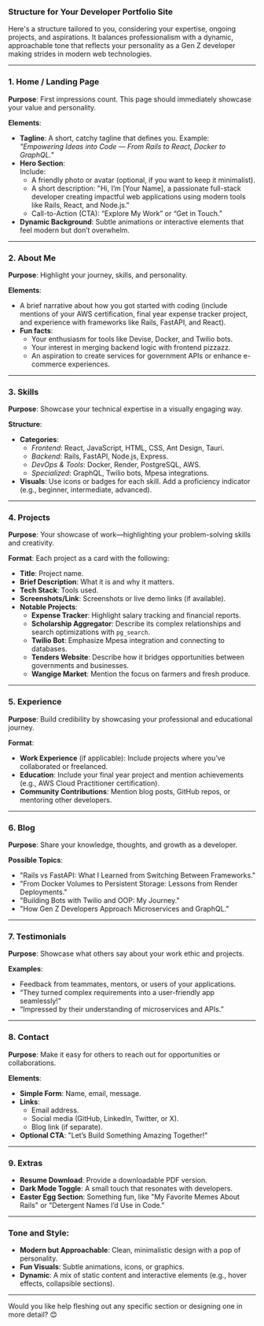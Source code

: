 ### Structure for Your Developer Portfolio Site

Here's a structure tailored to you, considering your expertise, ongoing projects, and aspirations. It balances professionalism with a dynamic, approachable tone that reflects your personality as a Gen Z developer making strides in modern web technologies.

---

### **1. Home / Landing Page**
**Purpose**: First impressions count. This page should immediately showcase your value and personality.

**Elements**:
- **Tagline**: A short, catchy tagline that defines you. Example:  
  _"Empowering Ideas into Code — From Rails to React, Docker to GraphQL."_  
- **Hero Section**:  
  Include:
  - A friendly photo or avatar (optional, if you want to keep it minimalist).
  - A short description: "Hi, I’m [Your Name], a passionate full-stack developer creating impactful web applications using modern tools like Rails, React, and Node.js."
  - Call-to-Action (CTA): “Explore My Work” or “Get in Touch.”
- **Dynamic Background**: Subtle animations or interactive elements that feel modern but don’t overwhelm.

---

### **2. About Me**
**Purpose**: Highlight your journey, skills, and personality.

**Elements**:
- A brief narrative about how you got started with coding (include mentions of your AWS certification, final year expense tracker project, and experience with frameworks like Rails, FastAPI, and React).  
- **Fun facts**:  
  - Your enthusiasm for tools like Devise, Docker, and Twilio bots.  
  - Your interest in merging backend logic with frontend pizzazz.  
  - An aspiration to create services for government APIs or enhance e-commerce experiences.  

---

### **3. Skills**
**Purpose**: Showcase your technical expertise in a visually engaging way.

**Structure**:
- **Categories**:
  - _Frontend_: React, JavaScript, HTML, CSS, Ant Design, Tauri.  
  - _Backend_: Rails, FastAPI, Node.js, Express.  
  - _DevOps & Tools_: Docker, Render, PostgreSQL, AWS.  
  - _Specialized_: GraphQL, Twilio bots, Mpesa integrations.  
- **Visuals**: Use icons or badges for each skill. Add a proficiency indicator (e.g., beginner, intermediate, advanced).  

---

### **4. Projects**
**Purpose**: Your showcase of work—highlighting your problem-solving skills and creativity.

**Format**: Each project as a card with the following:
- **Title**: Project name.  
- **Brief Description**: What it is and why it matters.  
- **Tech Stack**: Tools used.  
- **Screenshots/Link**: Screenshots or live demo links (if available).  
- **Notable Projects**:  
  - **Expense Tracker**: Highlight salary tracking and financial reports.  
  - **Scholarship Aggregator**: Describe its complex relationships and search optimizations with `pg_search`.  
  - **Twilio Bot**: Emphasize Mpesa integration and connecting to databases.  
  - **Tenders Website**: Describe how it bridges opportunities between governments and businesses.  
  - **Wangige Market**: Mention the focus on farmers and fresh produce.  

---

### **5. Experience**
**Purpose**: Build credibility by showcasing your professional and educational journey.

**Format**:
- **Work Experience** (if applicable): Include projects where you’ve collaborated or freelanced.  
- **Education**: Include your final year project and mention achievements (e.g., AWS Cloud Practitioner certification).  
- **Community Contributions**: Mention blog posts, GitHub repos, or mentoring other developers.  

---

### **6. Blog**
**Purpose**: Share your knowledge, thoughts, and growth as a developer.

**Possible Topics**:
- "Rails vs FastAPI: What I Learned from Switching Between Frameworks."  
- "From Docker Volumes to Persistent Storage: Lessons from Render Deployments."  
- "Building Bots with Twilio and OOP: My Journey."  
- "How Gen Z Developers Approach Microservices and GraphQL."  

---

### **7. Testimonials**
**Purpose**: Showcase what others say about your work ethic and projects.

**Examples**:  
- Feedback from teammates, mentors, or users of your applications.  
- “They turned complex requirements into a user-friendly app seamlessly!”  
- “Impressed by their understanding of microservices and APIs.”  

---

### **8. Contact**
**Purpose**: Make it easy for others to reach out for opportunities or collaborations.

**Elements**:
- **Simple Form**: Name, email, message.  
- **Links**:  
  - Email address.  
  - Social media (GitHub, LinkedIn, Twitter, or X).  
  - Blog link (if separate).  
- **Optional CTA**: "Let’s Build Something Amazing Together!"  

---

### **9. Extras**
- **Resume Download**: Provide a downloadable PDF version.  
- **Dark Mode Toggle**: A small touch that resonates with developers.  
- **Easter Egg Section**: Something fun, like "My Favorite Memes About Rails" or "Detergent Names I’d Use in Code."  

---

### **Tone and Style**:
- **Modern but Approachable**: Clean, minimalistic design with a pop of personality.  
- **Fun Visuals**: Subtle animations, icons, or graphics.  
- **Dynamic**: A mix of static content and interactive elements (e.g., hover effects, collapsible sections).  

---

Would you like help fleshing out any specific section or designing one in more detail? 😊


